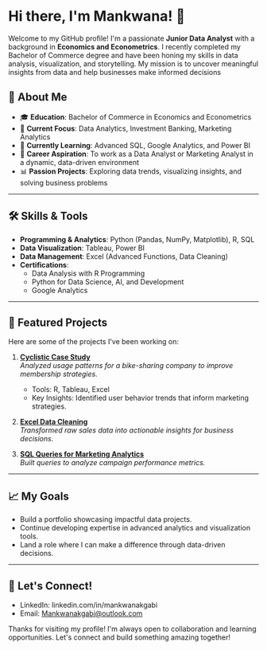 # Hi there, I'm Mankwana! 👋
Welcome to my GitHub profile! I'm a passionate **Junior Data Analyst** with a background in **Economics and Econometrics**. 
I recently completed my Bachelor of Commerce degree and have been honing my skills in data analysis, visualization, and storytelling.
My mission is to uncover meaningful insights from data and help businesses make informed decisions

## 🚀 About Me
- 🎓 **Education**: Bachelor of Commerce in Economics and Econometrics  
- 📍 **Current Focus**: Data Analytics, Investment Banking, Marketing Analytics  
- 🌱 **Currently Learning**: Advanced SQL, Google Analytics, and Power BI  
- 💼 **Career Aspiration**: To work as a Data Analyst or Marketing Analyst in a dynamic, data-driven environment  
- 📊 **Passion Projects**: Exploring data trends, visualizing insights, and solving business problems

---

## 🛠️ Skills & Tools
- **Programming & Analytics**: Python (Pandas, NumPy, Matplotlib), R, SQL  
- **Data Visualization**: Tableau, Power BI  
- **Data Management**: Excel (Advanced Functions, Data Cleaning)  
- **Certifications**:  
  - Data Analysis with R Programming  
  - Python for Data Science, AI, and Development  
  - Google Analytics  

---

## 📂 Featured Projects
Here are some of the projects I've been working on:
1. [**Cyclistic Case Study**](#)  
   *Analyzed usage patterns for a bike-sharing company to improve membership strategies.*  
   - Tools: R, Tableau, Excel  
   - Key Insights: Identified user behavior trends that inform marketing strategies.  

2. [**Excel Data Cleaning**](#)  
   *Transformed raw sales data into actionable insights for business decisions.*  

3. [**SQL Queries for Marketing Analytics**](#)  
   *Built queries to analyze campaign performance metrics.*  

---

## 📈 My Goals
- Build a portfolio showcasing impactful data projects.  
- Continue developing expertise in advanced analytics and visualization tools.  
- Land a role where I can make a difference through data-driven decisions.  

---

## 🌟 Let's Connect!
- LinkedIn: linkedin.com/in/mankwanakgabi  
- Email: Mankwanakgabi@outlook.com

Thanks for visiting my profile! I'm always open to collaboration and learning opportunities. Let's connect and build something amazing together!
